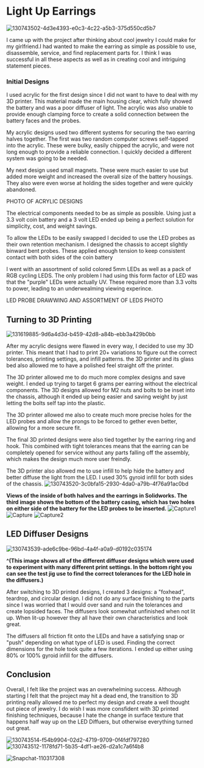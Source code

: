 
# Light Up Earrings    

![130743502-4d3e4393-e0c3-4c22-a5b3-375d550cd5b7](https://user-images.githubusercontent.com/72219191/133019025-9370bce6-2b1d-479c-8323-1afc08ca9c91.jpg)


I came up with the project after thinking about cool jewelry I could make for my girlfriend.I had wanted to make the earring as simple as possible to use, disassemble, service, and find replacement parts for. I think I was successful in all these aspects as well as in creating cool and intriguing statement pieces.

### Initial Designs 

I used acrylic for the first design since I did not want to have to deal with my 3D printer. This material made the main housing clear, which fully showed the battery and was a poor diffuser of light. The acrylic was also unable to provide enough clamping force to create a solid connection between the battery faces and the probes. 

My acrylic designs used two different systems for securing the two earring halves together. The first was two random computer screws self-tapped into the acrylic. These were  bulky, easily chipped the acrylic, and were not long enough to provide a reliable connection. I quickly decided a different system was going to be needed. 

My next design used small magnets. These were much easier to use but added  more weight  and increased the overall size of the battery housings. They also were even worse at holding the sides together and were quickly abandoned.  

PHOTO OF ACRYLIC DESIGNS 

The electrical components needed to be as simple as possible. Using just a 3.3 volt coin battery and a 3 volt LED ended up being a perfect solution for simplicity, cost, and weight savings.  

To allow the LEDs to be easily swapped I decided to use the LED probes as their own retention mechanism. I designed the chassis to accept slightly binward bent probes. These applied enough tension to keep consistent contact with both sides of the coin battery

I went with an assortment of solid colored 5mm LEDs as well as a pack of RGB cycling LEDS. The only problem I had using this form factor of LED was that the "purple" LEDs were actually UV. These required more than 3.3 volts to power, leading to an underwealming viewing experince. 

LED PROBE DRAWWING AND ASSORTMENT OF LEDS PHOTO


## Turning to 3D Printing 

 ![131619885-9d6a4d3d-b459-42d8-a84b-ebb3a429b0bb](https://user-images.githubusercontent.com/72219191/133016695-ca8907c2-7d0d-4335-8f47-27643d0a409b.jpg)

After my acrylic designs were flawed in every way, I decided to use my 3D printer. This meant that I had to print 20+ variations to figure out the correct tolerances, printing settings, and infill patterns. the 3D printer and its glass bed also allowed me to have a polished feel straight off the printer. 

The 3D printer allowed me to do much more complex designs and save weight. I ended up trying to target 6 grams per earring without the electrical components.
The 3D designs allowed for M2 nuts and bolts to be inset into the chassis, although it ended up being easier and saving weight by just letting the bolts self tap into the plastic. 

The 3D printer allowed me also to create much more precise holes for the LED probes and allow the prongs to be forced to gether even better, allowing for a more secure fit. 

The final 3D printed designs were also tied together by the earring ring and hook. This combined with tight tolerances means that the earring can be completely opened for service without any parts falling off the assembly, which makes the design much more user freindly.

The 3D printer also allowed me to use infill to help hide the battery and better diffuse the light from the LED. I used 30% gyroid infill for both sides of the chassis. 
![130743520-3c0bfa15-2930-4da0-a79b-4f76a91ac0bd](https://user-images.githubusercontent.com/72219191/131619889-cc9aec52-554c-4503-8f80-65afdc7a4eff.jpg)

**Views of the inside of both halves and the earrings in Solidworks. The third image shows the bottom of the battery casing, which has two holes on either side of the battery for the LED probes to be inserted.**
![Capture1](https://user-images.githubusercontent.com/72219191/133000500-8461e324-5bf4-4049-aca6-04bbe6bb0fe2.PNG)
![Capture](https://user-images.githubusercontent.com/72219191/133000495-bba98bd0-55fc-4320-81e6-3f03e4172cb9.PNG)
![Capture2](https://user-images.githubusercontent.com/72219191/133000464-656ec75f-c3f1-4da4-9e45-4ab98a78e1ca.PNG)

## LED Diffuser Designs 

![130743539-ade6c9be-96bd-4a4f-a0a9-d0192c035174](https://user-images.githubusercontent.com/72219191/133017091-49b03cac-d39d-4ee1-9199-a2219fb06b9d.jpg)

**^(This image shows all of the different diffuser designs which were used to experiment with many different print settings. In the bottom right you can see the test jig use to find the correct tolerances for the LED hole in the diffusers.)**

After switching to 3D printed designs, I created 3 designs: a "foxhead", teardrop, and circular design. I did not do any surface finishing to the parts since I was worried that I would over sand and ruin the tolerances and create lopsided faces. The diffusers look somewhat unfinished when not lit up. When lit-up however they all have their own characteristics and look great.

The diffusers all friction fit onto the LEDs and have a satisfying snap or "push" depending on what type of LED is used. Finding the correct dimensions for the hole took quite a few iterations. I ended up either using 80% or 100% gyroid infill for the diffusers. 

## Conclusion
Overall, I felt like the project was an overwhelming success. Although starting I felt that the project may hit a dead end, the transition to 3D printing really allowed me to perfect my design and create a well thought out piece of jewelry. I do wish I was more consfident with 3D printed finishing techniques, because I hate the change in surface texture that happens half way up on the LED Diffuers, but otherwise everything turned out great. 

![130743514-f54b9904-02d2-4719-9709-0f4fdf797280](https://user-images.githubusercontent.com/72219191/131620201-bb4ef7cc-a2a7-4741-91a1-d8d4bc569340.jpg)
![130743512-1178fd71-5b35-4df1-ae26-d2a1c7a6f4b8](https://user-images.githubusercontent.com/72219191/131619879-424537a5-5d60-4b0d-91ac-00bb52923c2d.jpg)

![Snapchat-110317308](https://user-images.githubusercontent.com/72219191/145727099-2bd1c038-4e9e-447c-850f-521b47cb1a97.jpg)

